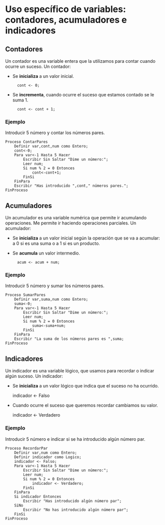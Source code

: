 # Uso específico de variables: contadores, acumuladores e indicadores

## Contadores

Un contador es una variable entera que la utilizamos para contar cuando ocurre un suceso. Un contador:

* Se **inicializa** a un valor inicial.

		cont <- 0;

* Se **incrementa**, cuando ocurre el suceso que estamos contado se le suma 1.

		cont <- cont + 1;

### Ejemplo

Introducir 5 número y contar los números pares.

	Proceso ContarPares
		Definir var,cont,num como Entero;
		cont<-0;
		Para var<-1 Hasta 5 Hacer
			Escribir Sin Saltar "Dime un número:";
			Leer num;
			Si num % 2 = 0 Entonces
				cont<-cont+1;
			FinSi
		FinPara
		Escribir "Has introducido ",cont," números pares.";
	FinProceso

## Acumuladores

Un acumulador es una variable numérica que permite ir acumulando operaciones. Me permite ir haciendo operaciones parciales. Un acumulador:

* Se **inicializa** a un valor inicial según la operación que se va a acumular: a 0 si es una suma o a 1 si es un producto.
* Se **acumula** un valor intermedio.
		
		acum <- acum + num;

### Ejemplo

Introducir 5 número y sumar los números pares.

	Proceso SumarPares
		Definir var,suma,num como Entero;
		suma<-0;
		Para var<-1 Hasta 5 Hacer
			Escribir Sin Saltar "Dime un número:";
			Leer num;
			Si num % 2 = 0 Entonces
				suma<-suma+num;
			FinSi
		FinPara
		Escribir "La suma de los números pares es ",suma;
	FinProceso

## Indicadores

Un indicador es una variable lógico, que usamos para recordar o indicar algún suceso. Un indicador:

* Se **inicializa** a un valor lógico que indica que el suceso no ha ocurrido.

	indicador <- Falso

* Cuando ocurre el suceso que queremos recordar cambiamos su valor.

	indicador <- Verdadero

### Ejemplo

Introducir 5 número e indicar si se ha introducido algún número par.

	Proceso RecordarPar
		Definir var,num como Entero;
		Definir indicador como Logico;
		indicador <- Falso;
		Para var<-1 Hasta 5 Hacer
			Escribir Sin Saltar "Dime un número:";
			Leer num;
			Si num % 2 = 0 Entonces
				indicador <- Verdadero;
			FinSi
		FinPara
		Si indicador Entonces
			Escribir "Has introducido algún número par";
		SiNo
			Escribir "No has introducido algún número par";
		FinSi
	FinProceso